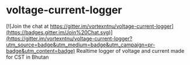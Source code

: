 # voltage-current-logger

[![Join the chat at https://gitter.im/vortexntnu/voltage-current-logger](https://badges.gitter.im/Join%20Chat.svg)](https://gitter.im/vortexntnu/voltage-current-logger?utm_source=badge&utm_medium=badge&utm_campaign=pr-badge&utm_content=badge)
Realtime logger of voltage and current made for CST in Bhutan
